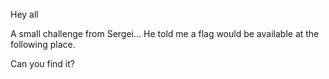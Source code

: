 Hey all

A small challenge from Sergei...
He told me a flag would be available at the following place.

Can you find it?
